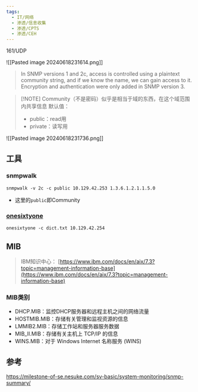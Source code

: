```yaml
---
tags:
  - IT/网络
  - 渗透/信息收集
  - 渗透/CPTS
  - 渗透/CEH
---
```

161/UDP

![[Pasted image 20240618231614.png]]

> In SNMP versions 1 and 2c, access is controlled using a plaintext community string, and if we know the name, we can gain access to it. 
> Encryption and authentication were only added in SNMP version 3.

> [!NOTE] Community（不是密码）似乎是相当于域的东西，在这个域范围内共享信息
> 默认值：
> - public：read用
> - private：读写用



![[Pasted image 20240618231736.png]]



## 工具

### snmpwalk
```shell-session
snmpwalk -v 2c -c public 10.129.42.253 1.3.6.1.2.1.1.5.0
```
- 这里的`public`即Community



### [onesixtyone](https://github.com/trailofbits/onesixtyone)
```shell-session
onesixtyone -c dict.txt 10.129.42.254
```



## MIB

> IBM知识中心： [https://www.ibm.com/docs/en/aix/7.3?topic=management-information-base](https://www.ibm.com/docs/en/aix/7.3?topic=management-information-base)


### MIB类别

- DHCP.MIB：监控DHCP服务器和远程主机之间的网络流量
- HOSTMIB.MIB：存储有关管理和监视资源的信息
- LMMIB2.MIB：存储工作站和服务器服务数据
- MIB_II.MIB：存储有关主机上 TCP/IP 的信息
- WINS.MIB：对于 Windows Internet 名称服务 (WINS)


## 参考

https://milestone-of-se.nesuke.com/sv-basic/system-monitoring/snmp-summary/